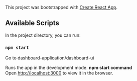 This project was bootstrapped with [Create React App](https://github.com/facebook/create-react-app).

## Available Scripts

In the project directory, you can run:

### `npm start`

Go to dashboard-application/dashboard-ui

Runs the app in the development mode. <b>npm start command</b><br>
Open [http://localhost:3000](http://localhost:3000) to view it in the browser.
